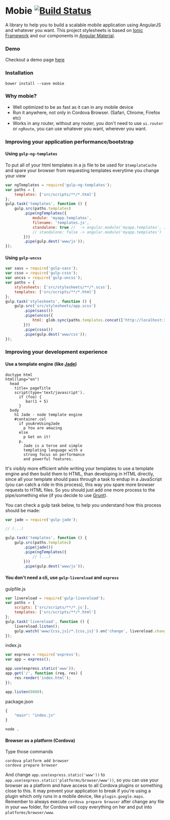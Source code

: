 Mobie [![Build Status](https://travis-ci.org/ngmobie/mobie.svg?branch=master)](https://travis-ci.org/ngmobie/mobie)
=========

A library to help you to build a scalable mobile application using AngularJS and whatever you want. This project stylesheets is based on [Ionic Framework](https://github.com/driftyco/ionic/blob/master/scss/) and our components in [Angular Material](https://github.com/angular/material).

### Demo

Checkout a demo page [here](http://ngmobie.github.io/mobie-demo/#/app/index)

### Installation

```
bower install --save mobie
```

### Why mobie?

- Well optimized to be as fast as it can in any mobile device
- Run it anywhere, not only in Cordova Browser. (Safari, Chrome, Firefox etc)
- Works in any router, without any router, you don't need to use `ui.router` or `ngRoute`, you can use whatever you want, wherever you want.

### Improving your application performance/bootstrap

#### Using `gulp-ng-templates`

To put all of your html templates in a js file to be used for `$templateCache` and spare your browser from requesting templates everytime you change your view

```js
var ngTemplates = require('gulp-ng-templates');
var paths = {
	templates: ['src/scripts/**/*.html']
};
gulp.task('templates', function () {
	gulp.src(paths.templates)
		.pipe(ngTemplates({
			module: 'myapp.templates',
			filename: 'templates.js',
			standalone: true //  -> angular.module('myapp.templates', [])
			// standalone: false -> angular.module('myapp.templates')
		}))
		.pipe(gulp.dest('www/js'));
});
```

#### Using `gulp-uncss`

```js
var sass = require('gulp-sass');
var csso = require('gulp-csso');
var uncss = require('gulp-uncss');
var paths = {
	stylesheets: ['src/stylesheets/**/*.scss'],
	templates: ['src/scripts/**/*.html']
};
gulp.task('stylesheets', function () {
	gulp.src('src/stylesheets/app.scss')
		.pipe(sass())
		.pipe(uncss({
			html: glob.sync(paths.templates.concat(['http://localhost:3000']))
		}))
		.pipe(csso())
		.pipe(gulp.dest('www/css'));
});
```

### Improving your development experience

#### Use a template engine (like [Jade](http://jade-lang.com/))

```jade
doctype html
html(lang="en")
  head
    title= pageTitle
    script(type='text/javascript').
      if (foo) {
         bar(1 + 5)
      }
  body
    h1 Jade - node template engine
    #container.col
      if youAreUsingJade
        p You are amazing
      else
        p Get on it!
      p.
        Jade is a terse and simple
        templating language with a
        strong focus on performance
        and powerful features.
```

It's visibly more efficient while writing your templates to use a template engine and then build them to HTML, than developing in HTML directly, since all your template should pass through a task to endup in a JavaScript (you can catch a ride in this process), this way you spare more browser requests to HTML files. So you should just add one more process to the pipe/something else (if you decide to use [Grunt](http://gruntjs.com/)).

You can check a gulp task below, to help you understand how this process should be made:

```js
var jade = require('gulp-jade');

// (...)

gulp.task('templates', function () {
	gulp.src(paths.templates)
		.pipe(jade())
		.pipe(ngTemplates({
			// (...)
		}))
		.pipe(gulp.dest('www/js'));
```

#### You don't need a cli, use `gulp-livereload` and `express`

gulpfile.js
```js
var livereload = require('gulp-livereload');
var paths = {
	scripts: ['src/scripts/**/*.js'],
	templates: ['src/scripts/**/*.html']
};
gulp.task('livereload', function () {
	livereload.listen();
	gulp.watch('www/{css,js}/*.{css,js}').on('change', livereload.changed);
});
```

index.js
```js
var express = require('express');
var app = express();

app.use(express.static('www'));
app.get('/', function (req, res) {
	res.render('index.html');
});

app.listen(8080);
```

package.json
```js
{
	"main": "index.js"
}
```

```
node .
```

#### Browser as a platform (Cordova)

Type those commands 
```
cordova platform add browser
cordova prepare browser
```

And change `app.use(express.static('www'))` to `app.use(express.static('platforms/browser/www'))`, so you can use your browser as a platform and have access to all Cordova plugins or something close to this. It may prevent your application to break if you're using a plugin which only runs in a mobile device, like `plugin.google.maps`. Remember to always execute `cordova prepare browser` after change any file in your `www` folder, for Cordova will copy everything on her and put into `platforms/browser/www`.